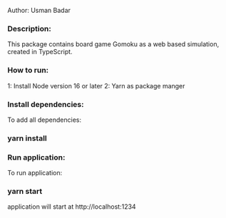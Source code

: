 Author: Usman Badar


### Description:

This package contains board game Gomoku as a web based simulation, created in TypeScript. 


### How to run:

1: Install Node version 16 or later
2: Yarn as package manger 

### Install dependencies:

To add all dependencies:
### yarn install


### Run application:

To run application:

### yarn start

application will start at http://localhost:1234




